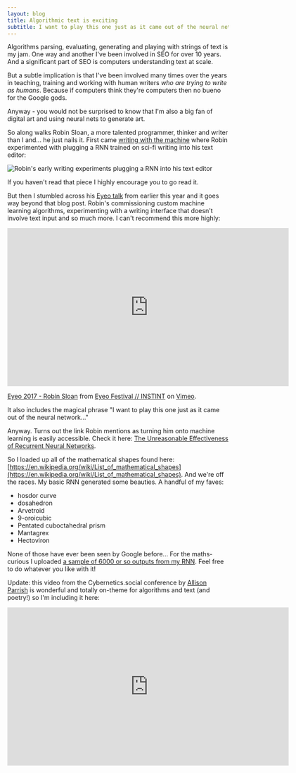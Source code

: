 ```yaml
---
layout: blog
title: Algorithmic text is exciting
subtitle: I want to play this one just as it came out of the neural network...
---
```


Algorithms parsing, evaluating, generating and playing with strings of text is my jam. One way and another I've been involved in SEO for over 10 years. And a significant part of SEO is computers understanding text at scale.

But a subtle implication is that I've been involved many times over the years in teaching, training and working with human writers *who are trying to write as humans*. Because if computers think they're computers then no bueno for the Google gods.

Anyway - you would not be surprised to know that I'm also a big fan of digital art and using neural nets to generate art.

So along walks Robin Sloan, a more talented programmer, thinker and writer than I and... he just nails it. First came [writing with the machine](https://www.robinsloan.com/notes/writing-with-the-machine/) where Robin experimented with plugging a RNN trained on sci-fi writing into his text editor:

![Robin's early writing experiments plugging a RNN into his text editor](https://www.robinsloan.com/notes/wp-content/uploads/rnn-example-1.gif)

If you haven't read that piece I highly encourage you to go read it.

But then I stumbled across his [Eyeo talk](https://vimeo.com/232545219) from earlier this year and it goes way beyond that blog post. Robin's commissioning custom machine learning algorithms, experimenting with a writing interface that doesn't involve text input and so much more. I can't recommend this more highly:

<iframe src="https://player.vimeo.com/video/232545219?color=57bf9e" width="640" height="360" frameborder="0" webkitallowfullscreen mozallowfullscreen allowfullscreen></iframe>
<p><a href="https://vimeo.com/232545219">Eyeo 2017 - Robin Sloan</a> from <a href="https://vimeo.com/eyeofestival">Eyeo Festival  //  INSTINT</a> on <a href="https://vimeo.com">Vimeo</a>.</p>

It also includes the magical phrase "I want to play this one just as it came out of the neural network..."

Anyway. Turns out the link Robin mentions as turning him onto machine learning is easily accessible. Check it here: [The Unreasonable Effectiveness of Recurrent Neural Networks](http://karpathy.github.io/2015/05/21/rnn-effectiveness/).

So I loaded up all of the mathematical shapes found here: [https://en.wikipedia.org/wiki/List_of_mathematical_shapes](https://en.wikipedia.org/wiki/List_of_mathematical_shapes). And we're off the races. My basic RNN generated some beauties. A handful of my faves:

- hosdor curve
- dosahedron
- Arvetroid
- 9-oroicubic
- Pentated cuboctahedral prism
- Mantagrex
- Hectoviron

None of those have ever been seen by Google before... For the maths-curious I uploaded [a sample of 6000 or so outputs from my RNN](https://gist.github.com/tomcritchlow/ed77ad024d2ab643e5c71666a54064f7). Feel free to do whatever you like with it!

Update: this video from the Cybernetics.social conference by [Allison Parrish](http://www.decontextualize.com/) is wonderful and totally on-theme for algorithms and text (and poetry!) so I'm including it here:

<iframe id="ls_embed_1511315730" src="https://livestream.com/accounts/9197973/events/7940973/videos/166220052/player?width=640&height=360&enableInfo=true&defaultDrawer=&autoPlay=true&mute=false" width="640" height="360" frameborder="0" scrolling="no" allowfullscreen> </iframe>

